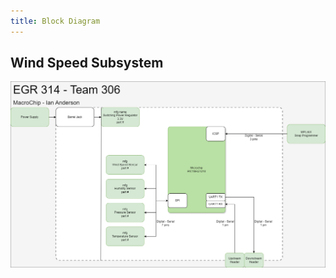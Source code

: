 ```yaml
---
title: Block Diagram
---
```


## Wind Speed Subsystem

![Block Diagram](./assets/images/block01.png)
